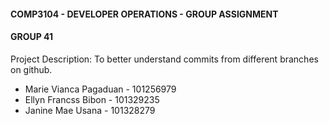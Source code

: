 #### COMP3104 - DEVELOPER OPERATIONS - GROUP ASSIGNMENT
#### GROUP 41
Project Description: 
To better understand commits from different branches on github.
- Marie Vianca Pagaduan - 101256979
- Ellyn Francss Bibon - 101329235
- Janine Mae Usana - 101328279
